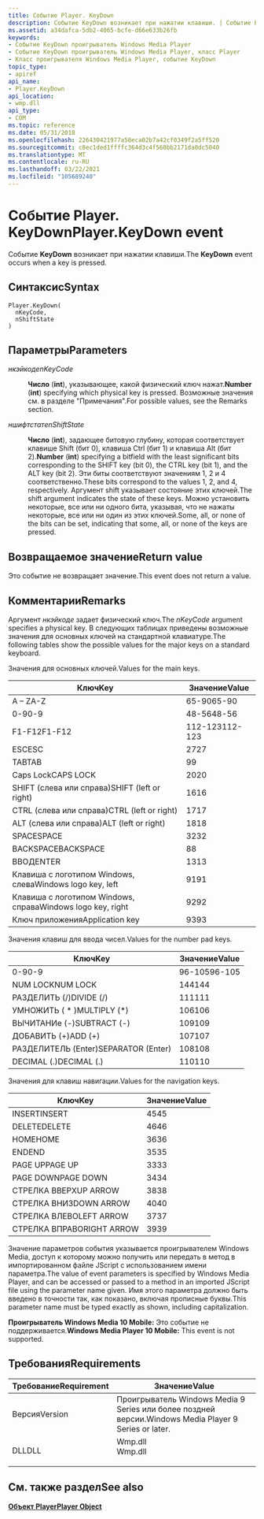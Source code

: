 ```yaml
---
title: Событие Player. KeyDown
description: Событие KeyDown возникает при нажатии клавиши. | Событие Player. KeyDown
ms.assetid: a34dafca-5db2-4065-bcfe-d66e633b26fb
keywords:
- Событие KeyDown проигрыватель Windows Media Player
- Событие KeyDown проигрыватель Windows Media Player, класс Player
- Класс проигрывателя Windows Media Player, событие KeyDown
topic_type:
- apiref
api_name:
- Player.KeyDown
api_location:
- wmp.dll
api_type:
- COM
ms.topic: reference
ms.date: 05/31/2018
ms.openlocfilehash: 226430421977a58eca02b7a42cf0349f2a5ff520
ms.sourcegitcommit: c8ec1ded1ffffc364d3c4f560bb2171da0dc5040
ms.translationtype: MT
ms.contentlocale: ru-RU
ms.lasthandoff: 03/22/2021
ms.locfileid: "105689240"
---
```

# <a name="playerkeydown-event"></a><span data-ttu-id="15893-107">Событие Player. KeyDown</span><span class="sxs-lookup"><span data-stu-id="15893-107">Player.KeyDown event</span></span>

<span data-ttu-id="15893-108">Событие **KeyDown** возникает при нажатии клавиши.</span><span class="sxs-lookup"><span data-stu-id="15893-108">The **KeyDown** event occurs when a key is pressed.</span></span>

## <a name="syntax"></a><span data-ttu-id="15893-109">Синтаксис</span><span class="sxs-lookup"><span data-stu-id="15893-109">Syntax</span></span>


```JScript
Player.KeyDown(
  nKeyCode,
  nShiftState
)
```



## <a name="parameters"></a><span data-ttu-id="15893-110">Параметры</span><span class="sxs-lookup"><span data-stu-id="15893-110">Parameters</span></span>

<dl> <dt>

<span data-ttu-id="15893-111">*нкэйкоде*</span><span class="sxs-lookup"><span data-stu-id="15893-111">*nKeyCode*</span></span> 
</dt> <dd>

<span data-ttu-id="15893-112">**Число** (**int**), указывающее, какой физический ключ нажат.</span><span class="sxs-lookup"><span data-stu-id="15893-112">**Number** (**int**) specifying which physical key is pressed.</span></span> <span data-ttu-id="15893-113">Возможные значения см. в разделе "Примечания".</span><span class="sxs-lookup"><span data-stu-id="15893-113">For possible values, see the Remarks section.</span></span>

</dd> <dt>

<span data-ttu-id="15893-114">*ншифтстате*</span><span class="sxs-lookup"><span data-stu-id="15893-114">*nShiftState*</span></span> 
</dt> <dd>

<span data-ttu-id="15893-115">**Число** (**int**), задающее битовую глубину, которая соответствует клавише Shift (бит 0), клавиша Ctrl (бит 1) и клавиша Alt (бит 2).</span><span class="sxs-lookup"><span data-stu-id="15893-115">**Number** (**int**) specifying a bitfield with the least significant bits corresponding to the SHIFT key (bit 0), the CTRL key (bit 1), and the ALT key (bit 2).</span></span> <span data-ttu-id="15893-116">Эти биты соответствуют значениям 1, 2 и 4 соответственно.</span><span class="sxs-lookup"><span data-stu-id="15893-116">These bits correspond to the values 1, 2, and 4, respectively.</span></span> <span data-ttu-id="15893-117">Аргумент shift указывает состояние этих ключей.</span><span class="sxs-lookup"><span data-stu-id="15893-117">The shift argument indicates the state of these keys.</span></span> <span data-ttu-id="15893-118">Можно установить некоторые, все или ни одного бита, указывая, что не нажаты некоторые, все или ни один из этих ключей.</span><span class="sxs-lookup"><span data-stu-id="15893-118">Some, all, or none of the bits can be set, indicating that some, all, or none of the keys are pressed.</span></span>

</dd> </dl>

## <a name="return-value"></a><span data-ttu-id="15893-119">Возвращаемое значение</span><span class="sxs-lookup"><span data-stu-id="15893-119">Return value</span></span>

<span data-ttu-id="15893-120">Это событие не возвращает значение.</span><span class="sxs-lookup"><span data-stu-id="15893-120">This event does not return a value.</span></span>

## <a name="remarks"></a><span data-ttu-id="15893-121">Комментарии</span><span class="sxs-lookup"><span data-stu-id="15893-121">Remarks</span></span>

<span data-ttu-id="15893-122">Аргумент *нкэйкоде* задает физический ключ.</span><span class="sxs-lookup"><span data-stu-id="15893-122">The *nKeyCode* argument specifies a physical key.</span></span> <span data-ttu-id="15893-123">В следующих таблицах приведены возможные значения для основных ключей на стандартной клавиатуре.</span><span class="sxs-lookup"><span data-stu-id="15893-123">The following tables show the possible values for the major keys on a standard keyboard.</span></span>

<span data-ttu-id="15893-124">Значения для основных ключей.</span><span class="sxs-lookup"><span data-stu-id="15893-124">Values for the main keys.</span></span>



| <span data-ttu-id="15893-125">Ключ</span><span class="sxs-lookup"><span data-stu-id="15893-125">Key</span></span>                     | <span data-ttu-id="15893-126">Значение</span><span class="sxs-lookup"><span data-stu-id="15893-126">Value</span></span>   |
|-------------------------|---------|
| <span data-ttu-id="15893-127">A – Z</span><span class="sxs-lookup"><span data-stu-id="15893-127">A-Z</span></span>                     | <span data-ttu-id="15893-128">65-90</span><span class="sxs-lookup"><span data-stu-id="15893-128">65-90</span></span>   |
| <span data-ttu-id="15893-129">0-9</span><span class="sxs-lookup"><span data-stu-id="15893-129">0-9</span></span>                     | <span data-ttu-id="15893-130">48-56</span><span class="sxs-lookup"><span data-stu-id="15893-130">48-56</span></span>   |
| <span data-ttu-id="15893-131">F1-F12</span><span class="sxs-lookup"><span data-stu-id="15893-131">F1-F12</span></span>                  | <span data-ttu-id="15893-132">112-123</span><span class="sxs-lookup"><span data-stu-id="15893-132">112-123</span></span> |
| <span data-ttu-id="15893-133">ESC</span><span class="sxs-lookup"><span data-stu-id="15893-133">ESC</span></span>                     | <span data-ttu-id="15893-134">27</span><span class="sxs-lookup"><span data-stu-id="15893-134">27</span></span>      |
| <span data-ttu-id="15893-135">TAB</span><span class="sxs-lookup"><span data-stu-id="15893-135">TAB</span></span>                     | <span data-ttu-id="15893-136">9</span><span class="sxs-lookup"><span data-stu-id="15893-136">9</span></span>       |
| <span data-ttu-id="15893-137">Caps Lock</span><span class="sxs-lookup"><span data-stu-id="15893-137">CAPS LOCK</span></span>               | <span data-ttu-id="15893-138">20</span><span class="sxs-lookup"><span data-stu-id="15893-138">20</span></span>      |
| <span data-ttu-id="15893-139">SHIFT (слева или справа)</span><span class="sxs-lookup"><span data-stu-id="15893-139">SHIFT (left or right)</span></span>   | <span data-ttu-id="15893-140">16</span><span class="sxs-lookup"><span data-stu-id="15893-140">16</span></span>      |
| <span data-ttu-id="15893-141">CTRL (слева или справа)</span><span class="sxs-lookup"><span data-stu-id="15893-141">CTRL (left or right)</span></span>    | <span data-ttu-id="15893-142">17</span><span class="sxs-lookup"><span data-stu-id="15893-142">17</span></span>      |
| <span data-ttu-id="15893-143">ALT (слева или справа)</span><span class="sxs-lookup"><span data-stu-id="15893-143">ALT (left or right)</span></span>     | <span data-ttu-id="15893-144">18</span><span class="sxs-lookup"><span data-stu-id="15893-144">18</span></span>      |
| <span data-ttu-id="15893-145">SPACE</span><span class="sxs-lookup"><span data-stu-id="15893-145">SPACE</span></span>                   | <span data-ttu-id="15893-146">32</span><span class="sxs-lookup"><span data-stu-id="15893-146">32</span></span>      |
| <span data-ttu-id="15893-147">BACKSPACE</span><span class="sxs-lookup"><span data-stu-id="15893-147">BACKSPACE</span></span>               | <span data-ttu-id="15893-148">8</span><span class="sxs-lookup"><span data-stu-id="15893-148">8</span></span>       |
| <span data-ttu-id="15893-149">ВВОД</span><span class="sxs-lookup"><span data-stu-id="15893-149">ENTER</span></span>                   | <span data-ttu-id="15893-150">13</span><span class="sxs-lookup"><span data-stu-id="15893-150">13</span></span>      |
| <span data-ttu-id="15893-151">Клавиша с логотипом Windows, слева</span><span class="sxs-lookup"><span data-stu-id="15893-151">Windows logo key, left</span></span>  | <span data-ttu-id="15893-152">91</span><span class="sxs-lookup"><span data-stu-id="15893-152">91</span></span>      |
| <span data-ttu-id="15893-153">Клавиша с логотипом Windows, справа</span><span class="sxs-lookup"><span data-stu-id="15893-153">Windows logo key, right</span></span> | <span data-ttu-id="15893-154">92</span><span class="sxs-lookup"><span data-stu-id="15893-154">92</span></span>      |
| <span data-ttu-id="15893-155">Ключ приложения</span><span class="sxs-lookup"><span data-stu-id="15893-155">Application key</span></span>         | <span data-ttu-id="15893-156">93</span><span class="sxs-lookup"><span data-stu-id="15893-156">93</span></span>      |



 

<span data-ttu-id="15893-157">Значения клавиш для ввода чисел.</span><span class="sxs-lookup"><span data-stu-id="15893-157">Values for the number pad keys.</span></span>



| <span data-ttu-id="15893-158">Ключ</span><span class="sxs-lookup"><span data-stu-id="15893-158">Key</span></span>               | <span data-ttu-id="15893-159">Значение</span><span class="sxs-lookup"><span data-stu-id="15893-159">Value</span></span>  |
|-------------------|--------|
| <span data-ttu-id="15893-160">0-9</span><span class="sxs-lookup"><span data-stu-id="15893-160">0-9</span></span>               | <span data-ttu-id="15893-161">96-105</span><span class="sxs-lookup"><span data-stu-id="15893-161">96-105</span></span> |
| <span data-ttu-id="15893-162">NUM LOCK</span><span class="sxs-lookup"><span data-stu-id="15893-162">NUM LOCK</span></span>          | <span data-ttu-id="15893-163">144</span><span class="sxs-lookup"><span data-stu-id="15893-163">144</span></span>    |
| <span data-ttu-id="15893-164">РАЗДЕЛИТЬ (/)</span><span class="sxs-lookup"><span data-stu-id="15893-164">DIVIDE (/)</span></span>        | <span data-ttu-id="15893-165">111</span><span class="sxs-lookup"><span data-stu-id="15893-165">111</span></span>    |
| <span data-ttu-id="15893-166">УМНОЖИТЬ ( \* )</span><span class="sxs-lookup"><span data-stu-id="15893-166">MULTIPLY (\*)</span></span>     | <span data-ttu-id="15893-167">106</span><span class="sxs-lookup"><span data-stu-id="15893-167">106</span></span>    |
| <span data-ttu-id="15893-168">ВЫЧИТАНИе (-)</span><span class="sxs-lookup"><span data-stu-id="15893-168">SUBTRACT (-)</span></span>      | <span data-ttu-id="15893-169">109</span><span class="sxs-lookup"><span data-stu-id="15893-169">109</span></span>    |
| <span data-ttu-id="15893-170">ДОБАВИТЬ (+)</span><span class="sxs-lookup"><span data-stu-id="15893-170">ADD (+)</span></span>           | <span data-ttu-id="15893-171">107</span><span class="sxs-lookup"><span data-stu-id="15893-171">107</span></span>    |
| <span data-ttu-id="15893-172">РАЗДЕЛИТЕЛЬ (Enter)</span><span class="sxs-lookup"><span data-stu-id="15893-172">SEPARATOR (Enter)</span></span> | <span data-ttu-id="15893-173">108</span><span class="sxs-lookup"><span data-stu-id="15893-173">108</span></span>    |
| <span data-ttu-id="15893-174">DECIMAL (.)</span><span class="sxs-lookup"><span data-stu-id="15893-174">DECIMAL (.)</span></span>       | <span data-ttu-id="15893-175">110</span><span class="sxs-lookup"><span data-stu-id="15893-175">110</span></span>    |



 

<span data-ttu-id="15893-176">Значения для клавиш навигации.</span><span class="sxs-lookup"><span data-stu-id="15893-176">Values for the navigation keys.</span></span>



| <span data-ttu-id="15893-177">Ключ</span><span class="sxs-lookup"><span data-stu-id="15893-177">Key</span></span>         | <span data-ttu-id="15893-178">Значение</span><span class="sxs-lookup"><span data-stu-id="15893-178">Value</span></span> |
|-------------|-------|
| <span data-ttu-id="15893-179">INSERT</span><span class="sxs-lookup"><span data-stu-id="15893-179">INSERT</span></span>      | <span data-ttu-id="15893-180">45</span><span class="sxs-lookup"><span data-stu-id="15893-180">45</span></span>    |
| <span data-ttu-id="15893-181">DELETE</span><span class="sxs-lookup"><span data-stu-id="15893-181">DELETE</span></span>      | <span data-ttu-id="15893-182">46</span><span class="sxs-lookup"><span data-stu-id="15893-182">46</span></span>    |
| <span data-ttu-id="15893-183">HOME</span><span class="sxs-lookup"><span data-stu-id="15893-183">HOME</span></span>        | <span data-ttu-id="15893-184">36</span><span class="sxs-lookup"><span data-stu-id="15893-184">36</span></span>    |
| <span data-ttu-id="15893-185">END</span><span class="sxs-lookup"><span data-stu-id="15893-185">END</span></span>         | <span data-ttu-id="15893-186">35</span><span class="sxs-lookup"><span data-stu-id="15893-186">35</span></span>    |
| <span data-ttu-id="15893-187">PAGE UP</span><span class="sxs-lookup"><span data-stu-id="15893-187">PAGE UP</span></span>     | <span data-ttu-id="15893-188">33</span><span class="sxs-lookup"><span data-stu-id="15893-188">33</span></span>    |
| <span data-ttu-id="15893-189">PAGE DOWN</span><span class="sxs-lookup"><span data-stu-id="15893-189">PAGE DOWN</span></span>   | <span data-ttu-id="15893-190">34</span><span class="sxs-lookup"><span data-stu-id="15893-190">34</span></span>    |
| <span data-ttu-id="15893-191">СТРЕЛКА ВВЕРХ</span><span class="sxs-lookup"><span data-stu-id="15893-191">UP ARROW</span></span>    | <span data-ttu-id="15893-192">38</span><span class="sxs-lookup"><span data-stu-id="15893-192">38</span></span>    |
| <span data-ttu-id="15893-193">СТРЕЛКА ВНИЗ</span><span class="sxs-lookup"><span data-stu-id="15893-193">DOWN ARROW</span></span>  | <span data-ttu-id="15893-194">40</span><span class="sxs-lookup"><span data-stu-id="15893-194">40</span></span>    |
| <span data-ttu-id="15893-195">СТРЕЛКА ВЛЕВО</span><span class="sxs-lookup"><span data-stu-id="15893-195">LEFT ARROW</span></span>  | <span data-ttu-id="15893-196">37</span><span class="sxs-lookup"><span data-stu-id="15893-196">37</span></span>    |
| <span data-ttu-id="15893-197">СТРЕЛКА ВПРАВО</span><span class="sxs-lookup"><span data-stu-id="15893-197">RIGHT ARROW</span></span> | <span data-ttu-id="15893-198">39</span><span class="sxs-lookup"><span data-stu-id="15893-198">39</span></span>    |



 

<span data-ttu-id="15893-199">Значение параметров события указывается проигрывателем Windows Media, доступ к которому можно получить или передать в метод в импортированном файле JScript с использованием имени параметра.</span><span class="sxs-lookup"><span data-stu-id="15893-199">The value of event parameters is specified by Windows Media Player, and can be accessed or passed to a method in an imported JScript file using the parameter name given.</span></span> <span data-ttu-id="15893-200">Имя этого параметра должно быть введено в точности так, как показано, включая прописные буквы.</span><span class="sxs-lookup"><span data-stu-id="15893-200">This parameter name must be typed exactly as shown, including capitalization.</span></span>

<span data-ttu-id="15893-201">**Проигрыватель Windows Media 10 Mobile:** Это событие не поддерживается.</span><span class="sxs-lookup"><span data-stu-id="15893-201">**Windows Media Player 10 Mobile:** This event is not supported.</span></span>

## <a name="requirements"></a><span data-ttu-id="15893-202">Требования</span><span class="sxs-lookup"><span data-stu-id="15893-202">Requirements</span></span>



| <span data-ttu-id="15893-203">Требование</span><span class="sxs-lookup"><span data-stu-id="15893-203">Requirement</span></span> | <span data-ttu-id="15893-204">Значение</span><span class="sxs-lookup"><span data-stu-id="15893-204">Value</span></span> |
|--------------------|------------------------------------------------------------------------------------|
| <span data-ttu-id="15893-205">Версия</span><span class="sxs-lookup"><span data-stu-id="15893-205">Version</span></span><br/> | <span data-ttu-id="15893-206">Проигрыватель Windows Media 9 Series или более поздней версии.</span><span class="sxs-lookup"><span data-stu-id="15893-206">Windows Media Player 9 Series or later.</span></span><br/>                                 |
| <span data-ttu-id="15893-207">DLL</span><span class="sxs-lookup"><span data-stu-id="15893-207">DLL</span></span><br/>     | <dl> <span data-ttu-id="15893-208"><dt>Wmp.dll</dt></span><span class="sxs-lookup"><span data-stu-id="15893-208"><dt>Wmp.dll</dt></span></span> </dl> |



## <a name="see-also"></a><span data-ttu-id="15893-209">См. также раздел</span><span class="sxs-lookup"><span data-stu-id="15893-209">See also</span></span>

<dl> <dt>

[<span data-ttu-id="15893-210">**Объект Player**</span><span class="sxs-lookup"><span data-stu-id="15893-210">**Player Object**</span></span>](player-object.md)
</dt> </dl>

 

 





